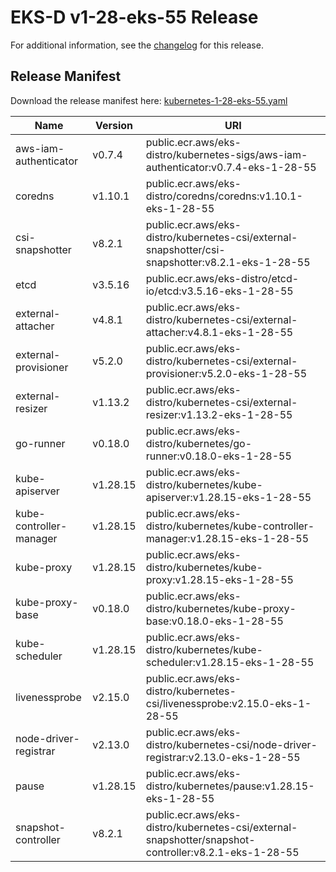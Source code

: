 # EKS-D v1-28-eks-55 Release

For additional information, see the [changelog](CHANGELOG-v1-28-eks-55.md) for this release.

## Release Manifest

Download the release manifest here: [kubernetes-1-28-eks-55.yaml](https://distro.eks.amazonaws.com/kubernetes-1-28/kubernetes-1-28-eks-55.yaml)

| Name | Version | URI |
|------|---------|-----|
| aws-iam-authenticator | v0.7.4 | public.ecr.aws/eks-distro/kubernetes-sigs/aws-iam-authenticator:v0.7.4-eks-1-28-55 |
| coredns | v1.10.1 | public.ecr.aws/eks-distro/coredns/coredns:v1.10.1-eks-1-28-55 |
| csi-snapshotter | v8.2.1 | public.ecr.aws/eks-distro/kubernetes-csi/external-snapshotter/csi-snapshotter:v8.2.1-eks-1-28-55 |
| etcd | v3.5.16 | public.ecr.aws/eks-distro/etcd-io/etcd:v3.5.16-eks-1-28-55 |
| external-attacher | v4.8.1 | public.ecr.aws/eks-distro/kubernetes-csi/external-attacher:v4.8.1-eks-1-28-55 |
| external-provisioner | v5.2.0 | public.ecr.aws/eks-distro/kubernetes-csi/external-provisioner:v5.2.0-eks-1-28-55 |
| external-resizer | v1.13.2 | public.ecr.aws/eks-distro/kubernetes-csi/external-resizer:v1.13.2-eks-1-28-55 |
| go-runner | v0.18.0 | public.ecr.aws/eks-distro/kubernetes/go-runner:v0.18.0-eks-1-28-55 |
| kube-apiserver | v1.28.15 | public.ecr.aws/eks-distro/kubernetes/kube-apiserver:v1.28.15-eks-1-28-55 |
| kube-controller-manager | v1.28.15 | public.ecr.aws/eks-distro/kubernetes/kube-controller-manager:v1.28.15-eks-1-28-55 |
| kube-proxy | v1.28.15 | public.ecr.aws/eks-distro/kubernetes/kube-proxy:v1.28.15-eks-1-28-55 |
| kube-proxy-base | v0.18.0 | public.ecr.aws/eks-distro/kubernetes/kube-proxy-base:v0.18.0-eks-1-28-55 |
| kube-scheduler | v1.28.15 | public.ecr.aws/eks-distro/kubernetes/kube-scheduler:v1.28.15-eks-1-28-55 |
| livenessprobe | v2.15.0 | public.ecr.aws/eks-distro/kubernetes-csi/livenessprobe:v2.15.0-eks-1-28-55 |
| node-driver-registrar | v2.13.0 | public.ecr.aws/eks-distro/kubernetes-csi/node-driver-registrar:v2.13.0-eks-1-28-55 |
| pause | v1.28.15 | public.ecr.aws/eks-distro/kubernetes/pause:v1.28.15-eks-1-28-55 |
| snapshot-controller | v8.2.1 | public.ecr.aws/eks-distro/kubernetes-csi/external-snapshotter/snapshot-controller:v8.2.1-eks-1-28-55 |
